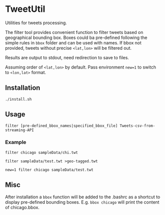 # TweetUtil
Utilities for tweets processing.

The filter tool provides convenient function to filter tweets based on geographical bounding box. Boxes could ba pre-defined following the simple rules in ```bbox``` folder and can be used with names. If bbox not provided, tweets without precise ```<lat,lon>``` will be filtered out.

Results are output to stdout, need redirection to save to files.

Assuming order of ```<lat,lon>``` by default. Pass environment ```new=1``` to switch to ```<lon,lat>``` format.

## Installation

```./install.sh```

## Usage

```filter [pre-defined_bbox_names|specified_bbox_file] Tweets-csv-from-streaming-API```

### Example

```filter chicago sampleData/chi.twt```

```filter sampleData/test.twt >geo-tagged.twt```

```new=1 filter chicago sampleData/test.twt```

## Misc

After installation a ```bbox``` function will be added to the .bashrc as a shortcut to display pre-defined bounding boxes. E.g. ```bbox chicago``` will print the content of chicago.bbox.
